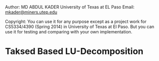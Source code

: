 Author: MD ABDUL KADER
University of Texas at EL Paso
Email: mkader@miners.utep.edu

Copyright: You can use it for any purpose except as a project work for CS5334/4390 (Spring	2014) in University of Texas at El Paso. But you can use it for testing and comparing with your own implementation. 


Taksed Based LU-Decomposition
=============================

